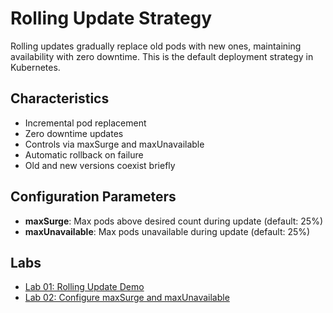 # Rolling Update Strategy

Rolling updates gradually replace old pods with new ones, maintaining availability with zero downtime. This is the default deployment strategy in Kubernetes.

## Characteristics

- Incremental pod replacement
- Zero downtime updates
- Controls via maxSurge and maxUnavailable
- Automatic rollback on failure
- Old and new versions coexist briefly

## Configuration Parameters

- **maxSurge**: Max pods above desired count during update (default: 25%)
- **maxUnavailable**: Max pods unavailable during update (default: 25%)

## Labs

- [Lab 01: Rolling Update Demo](labs/lab-01.md)
- [Lab 02: Configure maxSurge and maxUnavailable](labs/lab-02.md)
